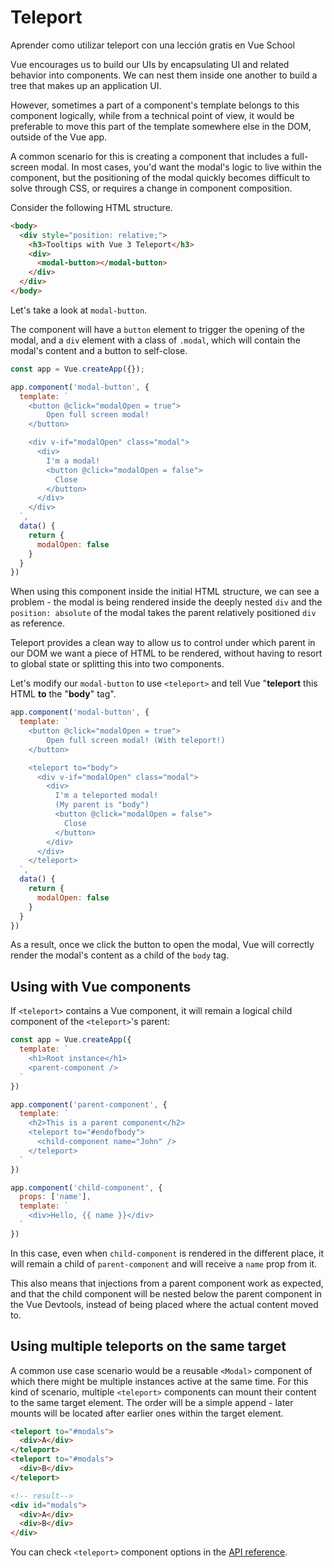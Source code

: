 # Teleport

<VideoLesson href="https://vueschool.io/lessons/vue-3-teleport?friend=vuejs" title="Aprender como utilizar teleport con Vue School">Aprender como utilizar teleport con una lección gratis en Vue School</VideoLesson>

Vue encourages us to build our UIs by encapsulating UI and related behavior into components. We can nest them inside one another to build a tree that makes up an application UI.

However, sometimes a part of a component's template belongs to this component logically, while from a technical point of view, it would be preferable to move this part of the template somewhere else in the DOM, outside of the Vue app.

A common scenario for this is creating a component that includes a full-screen modal. In most cases, you'd want the modal's logic to live within the component, but the positioning of the modal quickly becomes difficult to solve through CSS, or requires a change in component composition.

Consider the following HTML structure.

```html
<body>
  <div style="position: relative;">
    <h3>Tooltips with Vue 3 Teleport</h3>
    <div>
      <modal-button></modal-button>
    </div>
  </div>
</body>
```

Let's take a look at `modal-button`.

The component will have a `button` element to trigger the opening of the modal, and a `div` element with a class of `.modal`, which will contain the modal's content and a button to self-close.

```js
const app = Vue.createApp({});

app.component('modal-button', {
  template: `
    <button @click="modalOpen = true">
        Open full screen modal!
    </button>

    <div v-if="modalOpen" class="modal">
      <div>
        I'm a modal! 
        <button @click="modalOpen = false">
          Close
        </button>
      </div>
    </div>
  `,
  data() {
    return {
      modalOpen: false
    }
  }
})
```

When using this component inside the initial HTML structure, we can see a problem - the modal is being rendered inside the deeply nested `div` and the `position: absolute` of the modal takes the parent relatively positioned `div` as reference.

Teleport provides a clean way to allow us to control under which parent in our DOM we want a piece of HTML to be rendered, without having to resort to global state or splitting this into two components.

Let's modify our `modal-button` to use `<teleport>` and tell Vue "**teleport** this HTML **to** the "**body**" tag".

```js
app.component('modal-button', {
  template: `
    <button @click="modalOpen = true">
        Open full screen modal! (With teleport!)
    </button>

    <teleport to="body">
      <div v-if="modalOpen" class="modal">
        <div>
          I'm a teleported modal! 
          (My parent is "body")
          <button @click="modalOpen = false">
            Close
          </button>
        </div>
      </div>
    </teleport>
  `,
  data() {
    return {
      modalOpen: false
    }
  }
})
```

As a result, once we click the button to open the modal, Vue will correctly render the modal's content as a child of the `body` tag.

<common-codepen-snippet title="Vue 3 Teleport" slug="gOPNvjR" tab="js,result" />

## Using with Vue components

If `<teleport>` contains a Vue component, it will remain a logical child component of the `<teleport>`'s parent:

```js
const app = Vue.createApp({
  template: `
    <h1>Root instance</h1>
    <parent-component />
  `
})

app.component('parent-component', {
  template: `
    <h2>This is a parent component</h2>
    <teleport to="#endofbody">
      <child-component name="John" />
    </teleport>
  `
})

app.component('child-component', {
  props: ['name'],
  template: `
    <div>Hello, {{ name }}</div>
  `
})
```

In this case, even when `child-component` is rendered in the different place, it will remain a child of `parent-component` and will receive a `name` prop from it.

This also means that injections from a parent component work as expected, and that the child component will be nested below the parent component in the Vue Devtools, instead of being placed where the actual content moved to.

## Using multiple teleports on the same target

A common use case scenario would be a reusable `<Modal>` component of which there might be multiple instances active at the same time. For this kind of scenario, multiple `<teleport>` components can mount their content to the same target element. The order will be a simple append - later mounts will be located after earlier ones within the target element.

```html
<teleport to="#modals">
  <div>A</div>
</teleport>
<teleport to="#modals">
  <div>B</div>
</teleport>

<!-- result-->
<div id="modals">
  <div>A</div>
  <div>B</div>
</div>
```

You can check `<teleport>` component options in the [API reference](../api/built-in-components.html#teleport).
